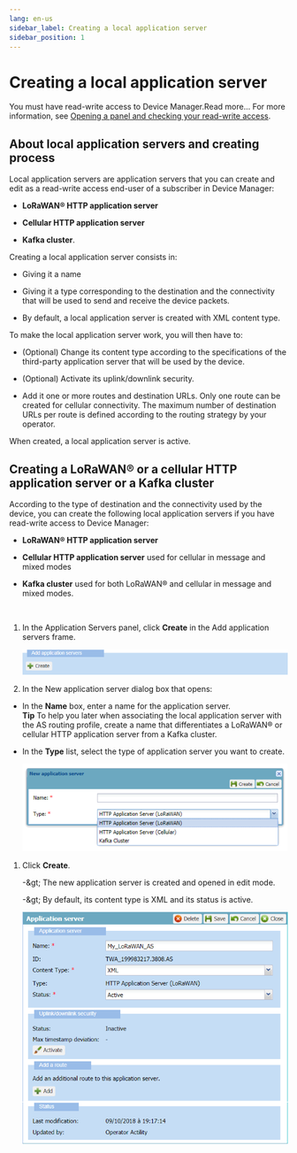 ```yaml
---
lang: en-us
sidebar_label: Creating a local application server
sidebar_position: 1
---
```


# Creating a local application server

You must have read-write access to Device Manager.Read more\... For more
information, see [Opening a panel and checking your read-write access](../use-interface.md#opening-a-panel-and-checking-your-read-write-access).

## About local application servers and creating process

Local application servers are application servers that you can create
and edit as a read-write access end-user of a subscriber in Device
Manager:

- **LoRaWAN® HTTP application server**

- **Cellular HTTP application server**

- **Kafka cluster**.

Creating a local application server consists in:

- Giving it a name

- Giving it a type corresponding to the destination and the connectivity
  that will be used to send and receive the device packets.

- By default, a local application server is created with XML content
  type.

To make the local application server work, you will then have to:

- (Optional) Change its content type according to the specifications of
  the third-party application server that will be used by the device.

- (Optional) Activate its uplink/downlink security.

- Add it one or more routes and destination URLs. Only one route can be
  created for cellular connectivity. The maximum number of destination
  URLs per route is defined according to the routing strategy by your
  operator.

When created, a local application server is active.

## Creating a LoRaWAN® or a cellular HTTP application server or a Kafka cluster

According to the type of destination and the connectivity used by the
device, you can create the following local application servers if you
have read-write access to Device Manager:

- **LoRaWAN® HTTP application server**

- **Cellular HTTP application server** used for cellular in message and
  mixed modes

- **Kafka cluster** used for both LoRaWAN® and cellular in message and
  mixed modes.

&nbsp;

1.  In the Application Servers panel, click **Create** in the Add
    application servers frame.

    ![](./_images/creating-a-lorawan-or-a-cellular.png)

2.  In the New application server dialog box that opens:

- In the **Name** box, enter a name for the application server.  
  **Tip** To help you later when associating the local application
  server with the AS routing profile, create a name that differentiates
  a LoRaWAN® or cellular HTTP application server from a Kafka cluster.

- In the **Type** list, select the type of application server you want
  to create.

  ![](./_images/creating-a-lorawan-or-a-cellular-1.png)

1.  Click **Create**.

    -\&gt; The new application server is created and opened in edit mode.

    -\&gt; By default, its content type is XML and its status is active.

    ![](./_images/creating-a-lorawan-or-a-cellular-2.png)

